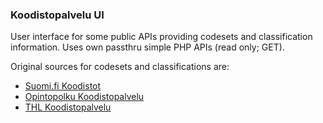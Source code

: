 ### Koodistopalvelu UI

User interface for some public APIs providing codesets and classification information. Uses own passthru simple PHP APIs (read only; GET).

Original sources for codesets and classifications are:
- [Suomi.fi Koodistot](https://koodistot.suomi.fi/)
- [Opintopolku Koodistopalvelu](https://virkailija.opintopolku.fi/koodisto-service/swagger/index.html)
- [THL Koodistopalvelu](https://thl.fi/fi/web/tiedonhallinta-sosiaali-ja-terveysalalla/koodistopalvelu)
